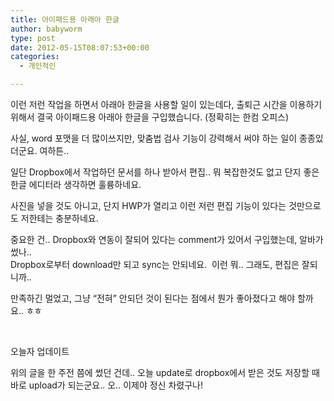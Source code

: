```yaml
---
title: 아이패드용 아래아 한글
author: babyworm
type: post
date: 2012-05-15T08:07:53+00:00
categories:
  - 개인적인

---
```

이런 저런 작업을 하면서 아래아 한글을 사용할 일이 있는데다, 출퇴근 시간을 이용하기 위해서 결국 아이패드용 아래아 한글을 구입했습니다. (정확히는 한컴 오피스)

사실, word 포맷을 더 많이쓰지만, 맞춤법 검사 기능이 강력해서 써야 하는 일이 종종있더군요. 여하튼..

일단 Dropbox에서 작업하던 문서를 하나 받아서 편집.. 뭐 복잡한것도 없고 단지 좋은 한글 에디터라 생각하면 훌륭하네요.

사진을 넣을 것도 아니고, 단지 HWP가 열리고 이런 저런 편집 기능이 있다는 것만으로도 저한테는 충분하네요.

중요한 건.. Dropbox와 연동이 잘되어 있다는 comment가 있어서 구입했는데, 알바가 썼나..<br>
Dropbox로부터 download만 되고 sync는 안되네요.  이런 뭐.. 그래도, 편집은 잘되니까..

만족하긴 멀었고, 그냥 “전혀” 안되던 것이 된다는 점에서 뭔가 좋아졌다고 해야 할까요.. ㅎㅎ

 

오늘자 업데이트

위의 글을 한 주전 쯤에 썼던 건데.. 오늘 update로 dropbox에서 받은 것도 저장할 때 바로 upload가 되는군요.. 오.. 이제야 정신 차렸구나!